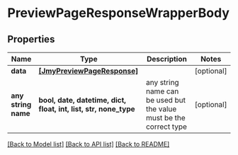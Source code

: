 # PreviewPageResponseWrapperBody


## Properties
Name | Type | Description | Notes
------------ | ------------- | ------------- | -------------
**data** | [**[JmyPreviewPageResponse]**](JmyPreviewPageResponse.md) |  | [optional] 
**any string name** | **bool, date, datetime, dict, float, int, list, str, none_type** | any string name can be used but the value must be the correct type | [optional]

[[Back to Model list]](../README.md#documentation-for-models) [[Back to API list]](../README.md#documentation-for-api-endpoints) [[Back to README]](../README.md)


